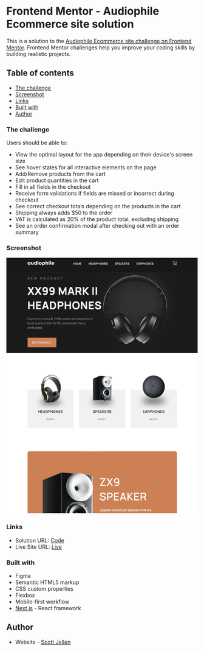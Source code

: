 # Frontend Mentor - Audiophile Ecommerce site solution

This is a solution to the [Audiophile Ecommerce site challenge on Frontend Mentor](https://www.frontendmentor.io/challenges/audiophile-ecommerce-website-C8cuSd_wx). Frontend Mentor challenges help you improve your coding skills by building realistic projects. 

## Table of contents

  - [The challenge](#the-challenge)
  - [Screenshot](#screenshot)
  - [Links](#links)
  - [Built with](#built-with)
  - [Author](#author)

### The challenge

Users should be able to:

- View the optimal layout for the app depending on their device's screen size
- See hover states for all interactive elements on the page
- Add/Remove products from the cart
- Edit product quantities in the cart
- Fill in all fields in the checkout
- Receive form validations if fields are missed or incorrect during checkout
- See correct checkout totals depending on the products in the cart
- Shipping always adds $50 to the order
- VAT is calculated as 20% of the product total, excluding shipping
- See an order confirmation modal after checking out with an order summary

### Screenshot

![](https://raw.githubusercontent.com/SJellen/audiophile-ecommerce/main/screenshot.png)

### Links

- Solution URL: [Code](https://github.com/SJellen/audiophile-ecommerce)
- Live Site URL: [Live](https://audiophile-ecommerce-tau.vercel.app/)

### Built with
- Figma
- Semantic HTML5 markup
- CSS custom properties
- Flexbox
- Mobile-first workflow
- [Next.js](https://nextjs.org/) - React framework

## Author

- Website - [Scott Jellen](https://www.scottjellen.com)
